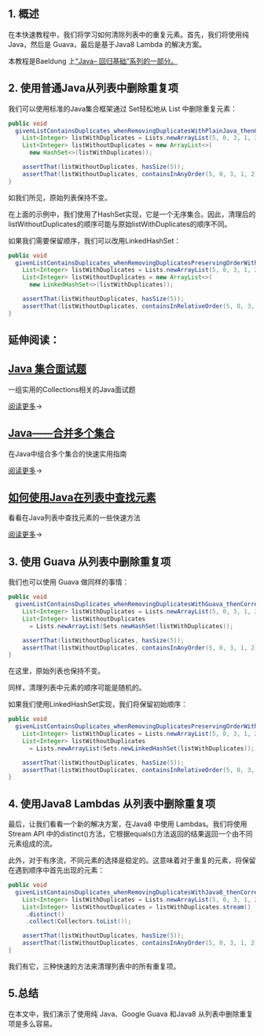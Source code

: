 ## 1. 概述

在本快速教程中，我们将学习如何清除列表中的重复元素。首先，我们将使用纯 Java，然后是 Guava，最后是基于Java8 Lambda 的解决方案。

本教程是Baeldung 上[“Java– 回归基础”系列的一部分。](https://www.baeldung.com/java-tutorial)

## 2. 使用普通Java从列表中删除重复项

我们可以使用标准的Java集合框架通过 Set轻松地从 List 中删除重复元素：

```java
public void 
  givenListContainsDuplicates_whenRemovingDuplicatesWithPlainJava_thenCorrect() {
    List<Integer> listWithDuplicates = Lists.newArrayList(5, 0, 3, 1, 2, 3, 0, 0);
    List<Integer> listWithoutDuplicates = new ArrayList<>(
      new HashSet<>(listWithDuplicates));

    assertThat(listWithoutDuplicates, hasSize(5));
    assertThat(listWithoutDuplicates, containsInAnyOrder(5, 0, 3, 1, 2));
}
```

如我们所见，原始列表保持不变。

在上面的示例中，我们使用了HashSet实现，它是一个无序集合。因此，清理后的listWithoutDuplicates的顺序可能与原始listWithDuplicates的顺序不同。

如果我们需要保留顺序，我们可以改用LinkedHashSet：

```java
public void 
  givenListContainsDuplicates_whenRemovingDuplicatesPreservingOrderWithPlainJava_thenCorrect() {
    List<Integer> listWithDuplicates = Lists.newArrayList(5, 0, 3, 1, 2, 3, 0, 0);
    List<Integer> listWithoutDuplicates = new ArrayList<>(
      new LinkedHashSet<>(listWithDuplicates));

    assertThat(listWithoutDuplicates, hasSize(5));
    assertThat(listWithoutDuplicates, containsInRelativeOrder(5, 0, 3, 1, 2));
}
```

## 延伸阅读：

## [Java 集合面试题](https://www.baeldung.com/java-collections-interview-questions)

一组实用的Collections相关的Java面试题

[阅读更多](https://www.baeldung.com/java-collections-interview-questions)→

## [Java——合并多个集合](https://www.baeldung.com/java-combine-multiple-collections)

在Java中组合多个集合的快速实用指南

[阅读更多](https://www.baeldung.com/java-combine-multiple-collections)→

## [如何使用Java在列表中查找元素](https://www.baeldung.com/find-list-element-java)

看看在Java列表中查找元素的一些快速方法

[阅读更多](https://www.baeldung.com/find-list-element-java)→

## 3. 使用 Guava 从列表中删除重复项

我们也可以使用 Guava 做同样的事情：

```java
public void 
  givenListContainsDuplicates_whenRemovingDuplicatesWithGuava_thenCorrect() {
    List<Integer> listWithDuplicates = Lists.newArrayList(5, 0, 3, 1, 2, 3, 0, 0);
    List<Integer> listWithoutDuplicates 
      = Lists.newArrayList(Sets.newHashSet(listWithDuplicates));

    assertThat(listWithoutDuplicates, hasSize(5));
    assertThat(listWithoutDuplicates, containsInAnyOrder(5, 0, 3, 1, 2));
}
```

在这里，原始列表也保持不变。

同样，清理列表中元素的顺序可能是随机的。

如果我们使用LinkedHashSet实现，我们将保留初始顺序：

```java
public void 
  givenListContainsDuplicates_whenRemovingDuplicatesPreservingOrderWithGuava_thenCorrect() {
    List<Integer> listWithDuplicates = Lists.newArrayList(5, 0, 3, 1, 2, 3, 0, 0);
    List<Integer> listWithoutDuplicates 
      = Lists.newArrayList(Sets.newLinkedHashSet(listWithDuplicates));

    assertThat(listWithoutDuplicates, hasSize(5));
    assertThat(listWithoutDuplicates, containsInRelativeOrder(5, 0, 3, 1, 2));
}
```

## 4. 使用Java8 Lambdas 从列表中删除重复项

最后，让我们看看一个新的解决方案，在Java8 中使用 Lambdas。我们将使用Stream API 中的distinct()方法，它根据equals()方法返回的结果返回一个由不同元素组成的流。

此外，对于有序流，不同元素的选择是稳定的。这意味着对于重复的元素，将保留在遇到顺序中首先出现的元素：

```java
public void 
  givenListContainsDuplicates_whenRemovingDuplicatesWithJava8_thenCorrect() {
    List<Integer> listWithDuplicates = Lists.newArrayList(5, 0, 3, 1, 2, 3, 0, 0);
    List<Integer> listWithoutDuplicates = listWithDuplicates.stream()
     .distinct()
     .collect(Collectors.toList());

    assertThat(listWithoutDuplicates, hasSize(5));
    assertThat(listWithoutDuplicates, containsInAnyOrder(5, 0, 3, 1, 2));
}
```

我们有它，三种快速的方法来清理列表中的所有重复项。

## 5.总结

在本文中，我们演示了使用纯 Java、Google Guava 和Java8 从列表中删除重复项是多么容易。